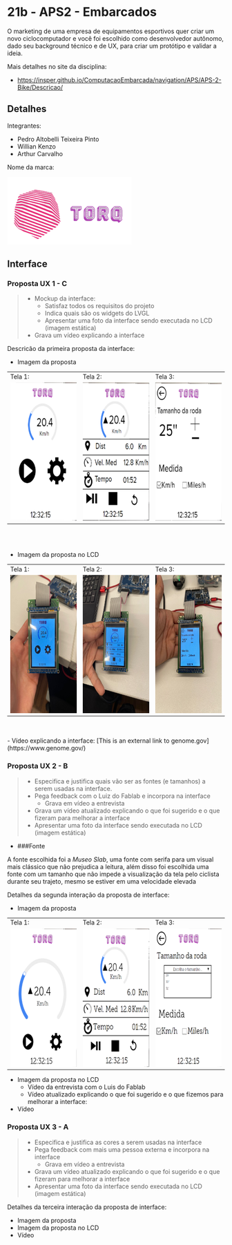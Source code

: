 # 21b - APS2 - Embarcados

O marketing de uma empresa de equipamentos esportivos quer criar um novo ciclocomputador e você foi escolhido como desenvolvedor autônomo, dado seu background técnico e de UX, para criar um protótipo e validar a ideia.

Mais detalhes no site da disciplina:

- https://insper.github.io/ComputacaoEmbarcada/navigation/APS/APS-2-Bike/Descricao/

## Detalhes

Integrantes:

- Pedro Altobelli Teixeira Pinto 
- Willian Kenzo
- Arthur Carvalho

Nome da marca:

<img src="imgs/Simbolo.png"/>

## Interface

### Proposta UX 1 - C

> - Mockup da interface:
>    - Satisfaz todos os requisitos do projeto
>    - Indica quais são os widgets do LVGL 
>    - Apresentar uma foto da interface sendo executada no LCD (imagem estática)
> - Grava um vídeo explicando a interface


Descricão da primeira proposta da interface:

- Imagem da proposta
            
 <table>
  <tr>
   <td> Tela 1: </td>
    <td> Tela 2: </td>
     <td> Tela 3: </td>
   </tr> 
  <tr>
    <td> <img src="imgs/Tela1PropostaC.PNG"  alt="1" width = 240px height = 320px ></td>
    <td> <img src="imgs/Tela2PropostaC.PNG" alt="2" width = 240px height = 320px></td>
     <td> <img src="imgs/Tela3PropostaC.PNG" alt="3" width = 240px height = 320px></td>
   </tr> 
</table>
        
<br></br>
        
- Imagem da proposta no LCD
<table>
  <tr>
   <td> Tela 1: </td>
    <td> Tela 2: </td>
     <td> Tela 3: </td>
   </tr> 
  <tr>
    <td> <img src="imgs/Tela1LCDPropostaC.png"  alt="1" width = 240px height = 320px ></td>
    <td> <img src="imgs/Tela2LCDPropostaC.png" alt="2" width = 240px height = 320px></td>
     <td> <img src="imgs/Tela3LCDPropostaC.png" alt="3" width = 240px height = 320px></td>
   </tr> 
</table>
<br></br>
- Vídeo explicando a interface:
    [This is an external link to genome.gov](https://www.genome.gov/)


### Proposta UX 2 - B

> - Especifica e justifica quais vão ser as fontes (e tamanhos) a serem usadas na interface.
> - Pega feedback com o Luiz do Fablab e incorpora na interface
>   - Grava em vídeo a entrevista
> - Grava um vídeo atualizado explicando o que foi sugerido e o que fizeram para melhorar a interface
> - Apresentar uma foto da interface sendo executada no LCD (imagem estática)



- ###Fonte

A fonte escolhida foi a *Museo Slab*, uma fonte com serifa para um visual mais clássico que não prejudica a leitura, além disso foi escolhida uma fonte com um tamanho que não impede a visualização da tela pelo ciclista durante seu trajeto, mesmo se estiver em uma velocidade elevada

Detalhes da segunda interação da proposta de interface:

<!-- 
 Adicionar texto descrevendo a evolução 
 da interface
-->

- Imagem da proposta

<table>
  <tr>
   <td> Tela 1: </td>
    <td> Tela 2: </td>
     <td> Tela 3: </td>
   </tr> 
  <tr>
    <td> <img src="imgs/Tela1PropostaB.PNG"  alt="1" width = 240px height = 320px ></td>
    <td> <img src="imgs/Tela2PropostaB.PNG" alt="2" width = 240px height = 320px></td>
     <td> <img src="imgs/Tela3PropostaB.PNG" alt="3" width = 240px height = 320px></td>
   </tr> 
</table>

- Imagem da proposta no LCD
    - Vídeo da entrevista com o Luis do Fablab
    - Vídeo atualizado explicando o que foi sugerido e o que fizemos para melhorar a interface:
- Vídeo

### Proposta UX 3 - A

> - Especifica e justifica as cores a serem usadas na interface
> - Pega feedback com mais uma pessoa externa e incorpora na interface
>     - Grava em vídeo a entrevista
> - Grava um vídeo atualizado explicando o que foi sugerido e o que fizeram para melhorar a interface
> - Apresentar uma foto da interface sendo executada no LCD (imagem estática)

Detalhes da terceira interação da proposta de interface:

<!-- 
 Adicionar texto descrevendo a evolução 
 da interface
-->

- Imagem da proposta
- Imagem da proposta no LCD
- Vídeo 

